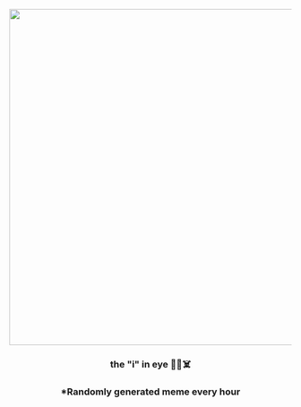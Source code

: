 <p align="center">
        <img src="https://i.redd.it/gnpa51y1tq391.jpg" width="600" height="600">
        </p>
        <h3 align="center">the "i" in eye 🦾🦿☠️</h3>
        <h3 align="center">*Randomly generated meme every hour</h3>
    